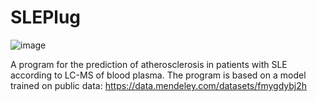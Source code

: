 # SLEPlug

![image](https://user-images.githubusercontent.com/90495911/190413560-56d9256b-8f79-4c66-8ae4-879b8da97da6.png)

A program for the prediction of atherosclerosis in patients with SLE according to LC-MS of blood plasma. The program is based on a model trained on public data: https://data.mendeley.com/datasets/fmygdybj2h
